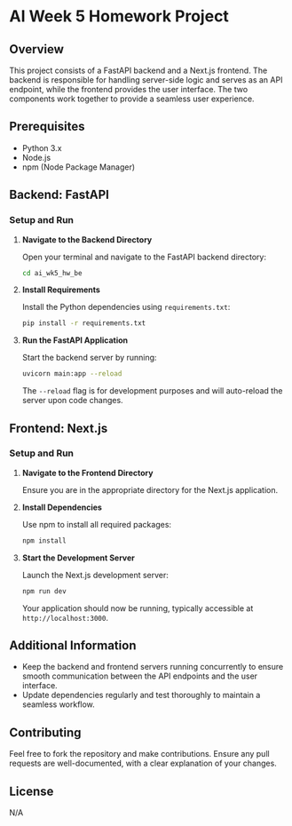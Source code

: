 # AI Week 5 Homework Project

## Overview

This project consists of a FastAPI backend and a Next.js frontend. The backend is responsible for handling server-side logic and serves as an API endpoint, while the frontend provides the user interface. The two components work together to provide a seamless user experience.

## Prerequisites

- Python 3.x
- Node.js
- npm (Node Package Manager)

## Backend: FastAPI

### Setup and Run

1. **Navigate to the Backend Directory**

   Open your terminal and navigate to the FastAPI backend directory:

   ```bash
   cd ai_wk5_hw_be
   ```

2. **Install Requirements**

   Install the Python dependencies using `requirements.txt`:

   ```bash
   pip install -r requirements.txt
   ```

3. **Run the FastAPI Application**

   Start the backend server by running:

   ```bash
   uvicorn main:app --reload
   ```

   The `--reload` flag is for development purposes and will auto-reload the server upon code changes.

## Frontend: Next.js

### Setup and Run

1. **Navigate to the Frontend Directory**

   Ensure you are in the appropriate directory for the Next.js application.

2. **Install Dependencies**

   Use npm to install all required packages:

   ```bash
   npm install
   ```

3. **Start the Development Server**

   Launch the Next.js development server:

   ```bash
   npm run dev
   ```

   Your application should now be running, typically accessible at `http://localhost:3000`.

## Additional Information

- Keep the backend and frontend servers running concurrently to ensure smooth communication between the API endpoints and the user interface.
- Update dependencies regularly and test thoroughly to maintain a seamless workflow.

## Contributing

Feel free to fork the repository and make contributions. Ensure any pull requests are well-documented, with a clear explanation of your changes.

## License
N/A
